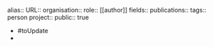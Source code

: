 alias::
URL::
organisation::
role:: [[author]] 
fields::
publications:: 
tags:: person
project::
public:: true

- #toUpdate
-